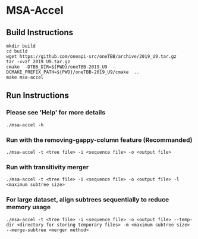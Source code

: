 # MSA-Accel

## Build Instructions
```
mkdir build
cd build
wget https://github.com/oneapi-src/oneTBB/archive/2019_U9.tar.gz
tar -xvzf 2019_U9.tar.gz
cmake  -DTBB_DIR=${PWD}/oneTBB-2019_U9  -DCMAKE_PREFIX_PATH=${PWD}/oneTBB-2019_U9/cmake  ..
make msa-accel
```

## Run Instructions
### Please see 'Help' for more details
```
./msa-accel -h
```
### Run with the removing-gappy-column feature (Recommanded)
```
./msa-accel -t <tree file> -i <sequence file> -o <output file>
```
### Run with transitivity merger
```
./msa-accel -t <tree file> -i <sequence file> -o <output file> -l <maximum subtree size>
```

### For large dataset, align subtrees sequentially to reduce memory usage
```
./msa-accel -t <tree file> -i <sequence file> -o <output file> --temp-dir <directory for storing temporary files> -m <maximum subtree size> --merge-subtree <merger method>
```
